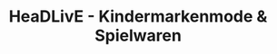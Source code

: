 ---
title: "HeaDLivE - Kindermarkenmode & Spielwaren"
url: /bautzen-budysin/headlive-kindermarkenmode-und-spielwaren/
shop: Spielzeug
---